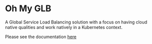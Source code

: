 # Oh My GLB

A Global Service Load Balancing solution with a focus on having cloud native qualities and work natively in a Kubernetes context.

Please see the documentation [here](/docs/index.md)

